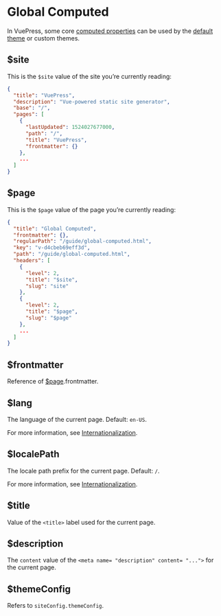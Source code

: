 # Global Computed

In VuePress, some core [computed properties](https://vuejs.org/v2/guide/computed.html#Computed-Properties) can be used by the [default theme](../theme/default-theme-config.md) or custom themes.

## $site

This is the `$site` value of the site you’re currently reading:

``` json
{
  "title": "VuePress",
  "description": "Vue-powered static site generator",
  "base": "/",
  "pages": [
    {
      "lastUpdated": 1524027677000,
      "path": "/",
      "title": "VuePress",
      "frontmatter": {}
    },
    ...
  ]
}
```

## $page

This is the `$page` value of the page you’re currently reading:

``` json
{
  "title": "Global Computed",
  "frontmatter": {},
  "regularPath": "/guide/global-computed.html",
  "key": "v-d4cbeb69eff3d",
  "path": "/guide/global-computed.html",
  "headers": [
    {
      "level": 2,
      "title": "$site",
      "slug": "site"
    },
    {
      "level": 2,
      "title": "$page",
      "slug": "$page"
    },
    ...
  ]
}
```

## $frontmatter

Reference of [$page](#page).frontmatter.

## $lang

The language of the current page. Default: `en-US`.

For more information, see [Internationalization](../guide/i18n.md).

## $localePath

The locale path prefix for the current page. Default: `/`.

For more information, see [Internationalization](../guide/i18n.md).

## $title

Value of the `<title>` label used for the current page.

## $description

The `content` value of the `<meta name= "description" content= "...">` for the current page.

## $themeConfig

Refers to `siteConfig.themeConfig`.
